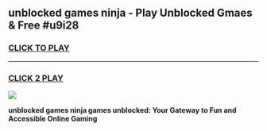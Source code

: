 
## unblocked games ninja - Play Unblocked Gmaes & Free #u9i28
<h3>
<a href="https://premium.freeplayer.one?title=unblocked_games_ninja&ref=01M">CLICK TO PLAY</a></h3>
<hr>

<h3>
<a href="https://premium.freeplayer.one?title=unblocked_games_ninja&ref=01M">CLICK 2 PLAY</a>
  
</h3>

<a href="https://premium.freeplayer.one?title=unblocked_games_ninja&ref=01M"><img src="https://clearcache.store/games.png"></a>


**unblocked games ninja games unblocked: Your Gateway to Fun and Accessible Online Gaming**
